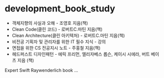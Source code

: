 # development_book_study

* 객체지향의 사실과 오해 - 조영호 지음(책)
* Clean Code(클린 코드) - 로버트C.마틴 지음(책)
* Clean Architecture(클린 아키텍처) - 로버트C.마틴 지음(책)
* 비전공 기획자 및 관리자를 위한 IT 필수 지식 - 강의
* 면접을 위한 CS 전공지시 노트 - 주홍철 지음(책)
* 헤드퍼스트 디자인패턴 - 에릭 프리먼, 엘리자베스 롭슨, 케이시 시에라, 버트 베이츠 지음 (책)


Expert Swift
Raywenderlich book
...
